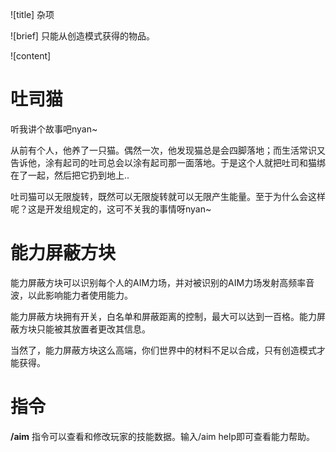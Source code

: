 ![title]
杂项

![brief]
只能从创造模式获得的物品。

![content]

# 吐司猫

听我讲个故事吧nyan~

从前有个人，他养了一只猫。偶然一次，他发现猫总是会四脚落地；而生活常识又告诉他，涂有起司的吐司总会以涂有起司那一面落地。于是这个人就把吐司和猫绑在了一起，然后把它扔到地上..

吐司猫可以无限旋转，既然可以无限旋转就可以无限产生能量。至于为什么会这样呢？这是开发组规定的，这可不关我的事情呀nyan~

# 能力屏蔽方块

能力屏蔽方块可以识别每个人的AIM力场，并对被识别的AIM力场发射高频率音波，以此影响能力者使用能力。

能力屏蔽方块拥有开关，白名单和屏蔽距离的控制，最大可以达到一百格。能力屏蔽方块只能被其放置者更改其信息。

当然了，能力屏蔽方块这么高端，你们世界中的材料不足以合成，只有创造模式才能获得。

# 指令

__/aim__ 指令可以查看和修改玩家的技能数据。输入/aim help即可查看能力帮助。
